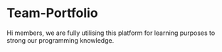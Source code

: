 # Team-Portfolio
Hi members, we are fully utilising this platform for learning purposes to strong our programming knowledge.
